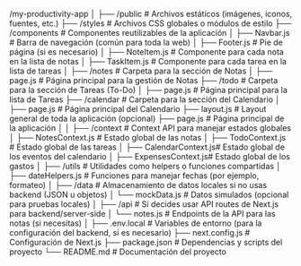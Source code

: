 /my-productivity-app
│
├── /public               # Archivos estáticos (imágenes, iconos, fuentes, etc.)
├── /styles               # Archivos CSS globales o módulos de estilo
├── /components           # Componentes reutilizables de la aplicación
│   ├── Navbar.js         # Barra de navegación (común para toda la web)
│   ├── Footer.js         # Pie de página (si es necesario)
│   ├── NoteItem.js       # Componente para cada nota en la lista de notas
│   ├── TaskItem.js       # Componente para cada tarea en la lista de tareas
│
├── /notes                # Carpeta para la sección de Notas
│   ├── page.js           # Página principal para la gestión de Notas
├── /todo                 # Carpeta para la sección de Tareas (To-Do)
│   ├── page.js           # Página principal para la lista de Tareas
├── /calendar             # Carpeta para la sección del Calendario
│   ├── page.js           # Página principal del Calendario
├── layout.js             # Layout general de toda la aplicación (opcional)
├── page.js               # Página principal de la aplicación
│
│
├── /context              # Context API para manejar estados globales
│   ├── NotesContext.js   # Estado global de las notas
│   ├── TodoContext.js    # Estado global de las tareas
│   ├── CalendarContext.js# Estado global de los eventos del calendario
│   ├── ExpensesContext.js# Estado global de los gastos
│
├── /utils                # Utilidades como helpers o funciones compartidas
│   ├── dateHelpers.js    # Funciones para manejar fechas (por ejemplo, formateo)
│
├── /data                 # Almacenamiento de datos locales si no usas backend (JSON u objetos)
│   └── mockData.js       # Datos simulados (opcional para pruebas locales)
│
├── /api                  # Si decides usar API routes de Next.js para backend/server-side
│   └── notes.js          # Endpoints de la API para las notas (si necesitas)
│
├── .env.local            # Variables de entorno (para la configuración del backend, si es necesario)
├── next.config.js        # Configuración de Next.js
├── package.json          # Dependencias y scripts del proyecto
└── README.md             # Documentación del proyecto
